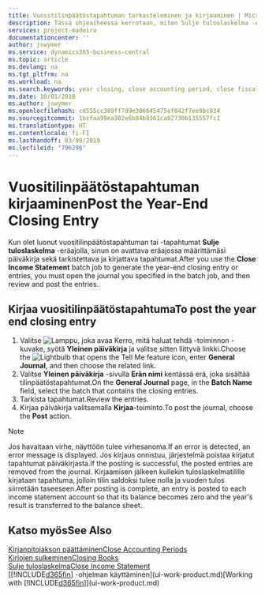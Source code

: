 ```yaml
---
title: Vuositilinpäätöstapahtuman tarkasteleminen ja kirjaaminen | Microsoft Docs
description: Tässä ohjeaiheessa kerrotaan, miten Sulje tuloslaskelma -eräajossa määritetty päiväkirja avataan. Sen jälkeen käsitellään vuositilinpäätöstapahtuman tarkastelua ja kirjaamista.
services: project-madeira
documentationcenter: ''
author: jswymer
ms.service: dynamics365-business-central
ms.topic: article
ms.devlang: na
ms.tgt_pltfrm: na
ms.workload: na
ms.search.keywords: year closing, close accounting period, close fiscal year, bank account detailed trial balance
ms.date: 10/01/2018
ms.author: jswymer
ms.openlocfilehash: cd555cc389ff7d9e306645475ef042f7ee9bc934
ms.sourcegitcommit: 1bcfaa99ea302e6b84b8361ca02730b135557fc1
ms.translationtype: HT
ms.contentlocale: fi-FI
ms.lasthandoff: 03/08/2019
ms.locfileid: "796296"
---
```

# <a name="post-the-year-end-closing-entry"></a><span data-ttu-id="3b619-103">Vuositilinpäätöstapahtuman kirjaaminen</span><span class="sxs-lookup"><span data-stu-id="3b619-103">Post the Year-End Closing Entry</span></span>
<span data-ttu-id="3b619-104">Kun olet luonut vuositilinpäätöstapahtuman tai -tapahtumat **Sulje tuloslaskelma** -eräajolla, sinun on avattava eräajossa määrittämäsi päiväkirja sekä tarkistettava ja kirjattava tapahtumat.</span><span class="sxs-lookup"><span data-stu-id="3b619-104">After you use the **Close Income Statement** batch job to generate the year-end closing entry or entries, you must open the journal you specified in the batch job, and then review and post the entries.</span></span>

## <a name="to-post-the-year-end-closing-entry"></a><span data-ttu-id="3b619-105">Kirjaa vuositilinpäätöstapahtuma</span><span class="sxs-lookup"><span data-stu-id="3b619-105">To post the year end closing entry</span></span>
1. <span data-ttu-id="3b619-106">Valitse ![Lamppu, joka avaa Kerro, mitä haluat tehdä -toiminnon](media/ui-search/search_small.png "Kerro, mitä haluat tehdä") -kuvake, syötä **Yleinen päiväkirja** ja valitse sitten liittyvä linkki.</span><span class="sxs-lookup"><span data-stu-id="3b619-106">Choose the ![Lightbulb that opens the Tell Me feature](media/ui-search/search_small.png "Tell me what you want to do") icon, enter **General Journal**, and then choose the related link.</span></span>
2. <span data-ttu-id="3b619-107">Valitse **Yleinen päiväkirja** -sivulla **Erän nimi** kentässä erä, joka sisältää tilinpäätöstapahtumat.</span><span class="sxs-lookup"><span data-stu-id="3b619-107">On the **General Journal** page, in the **Batch Name** field, select the batch that contains the closing entries.</span></span>
3. <span data-ttu-id="3b619-108">Tarkista tapahtumat.</span><span class="sxs-lookup"><span data-stu-id="3b619-108">Review the entries.</span></span>
4. <span data-ttu-id="3b619-109">Kirjaa päiväkirja valitsemalla **Kirjaa**-toiminto.</span><span class="sxs-lookup"><span data-stu-id="3b619-109">To post the journal, choose the **Post** action.</span></span>

> [!NOTE]  
>   <span data-ttu-id="3b619-110">Jos havaitaan virhe, näyttöön tulee virhesanoma.</span><span class="sxs-lookup"><span data-stu-id="3b619-110">If an error is detected, an error message is displayed.</span></span> <span data-ttu-id="3b619-111">Jos kirjaus onnistuu, järjestelmä poistaa kirjatut tapahtumat päiväkirjasta.</span><span class="sxs-lookup"><span data-stu-id="3b619-111">If the posting is successful, the posted entries are removed from the journal.</span></span> <span data-ttu-id="3b619-112">Kirjaamisen jälkeen kullekin tuloslaskelmatilille kirjataan tapahtuma, jolloin tilin saldoksi tulee nolla ja vuoden tulos siirretään taseeseen.</span><span class="sxs-lookup"><span data-stu-id="3b619-112">After posting is complete, an entry is posted to each income statement account so that its balance becomes zero and the year's result is transferred to the balance sheet.</span></span>

## <a name="see-also"></a><span data-ttu-id="3b619-113">Katso myös</span><span class="sxs-lookup"><span data-stu-id="3b619-113">See Also</span></span>
[<span data-ttu-id="3b619-114">Kirjanpitojakson päättäminen</span><span class="sxs-lookup"><span data-stu-id="3b619-114">Close Accounting Periods</span></span>](year-close-account-periods.md)  
[<span data-ttu-id="3b619-115">Kirjojen sulkeminen</span><span class="sxs-lookup"><span data-stu-id="3b619-115">Closing Books</span></span>](year-close-books.md)  
[<span data-ttu-id="3b619-116">Sulje tuloslaskelma</span><span class="sxs-lookup"><span data-stu-id="3b619-116">Close Income Statement</span></span>](year-close-income-statement.md)  
<span data-ttu-id="3b619-117">[[!INCLUDE[d365fin](includes/d365fin_md.md)] -ohjelman käyttäminen](ui-work-product.md)</span><span class="sxs-lookup"><span data-stu-id="3b619-117">[Working with [!INCLUDE[d365fin](includes/d365fin_md.md)]](ui-work-product.md)</span></span>
